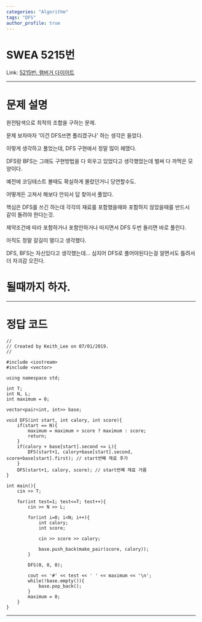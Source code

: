```yaml
---
categories: "Algorithm"
tags: "DFS"
author_profile: true
---
```

# SWEA 5215번
Link: [5215번: 햄버거 다이어트][SWEALink]

[SWEALink]: https://swexpertacademy.com/main/talk/solvingClub/problemView.do?solveclubId=AWgebGzaXfEDFAW0&contestProbId=AWT-lPB6dHUDFAVT&probBoxId=AWgebGzqXfIDFAW0+&type=PROBLEM&problemBoxTitle=Club+Problem+box+01&problemBoxCnt=++3+
<hr/>

# 문제 설명
완전탐색으로 최적의 조합을 구하는 문제.

문제 보자마자 '이건 DFS쓰면 풀리겠구나' 하는 생각은 들었다.

이렇게 생각하고 풀었는데, DFS 구현에서 정말 많이 헤맸다.

DFS랑 BFS는 그래도 구현방법을 다 외우고 있었다고 생각했었는데 벌써 다 까먹은 모양이다.

예전에 코딩테스트 볼때도 확실하게 몰랐던거니 당연할수도.

어떻게든 고쳐서 해보다 안되서 답 찾아서 풀었다.

핵심은 DFS를 쓰긴 하는데 각각의 재료를 포함했을때와 포함하지 않았을때를 반드시 같이 돌려야 한다는것.

제약조건에 따라 포함하거나 포함안하거나 따지면서 DFS 두번 돌리면 바로 풀린다.

아직도 정말 갈길이 멀다고 생각했다.

DFS, BFS는 자신있다고 생각했는데... 심지어 DFS로 풀어야된다는걸 알면서도 틀려서 더 자괴감 오진다.

# 될때까지 하자.

<hr/>

# 정답 코드
```
//
// Created by Keith_Lee on 07/01/2019.
//

#include <iostream>
#include <vector>

using namespace std;

int T;
int N, L;
int maximum = 0;

vector<pair<int, int>> base;

void DFS(int start, int calory, int score){
    if(start == N){
        maximum = maximum > score ? maximum : score;
        return;
    }
    if(calory + base[start].second <= L){
        DFS(start+1, calory+base[start].second, score+base[start].first); // start번째 재료 추가
    }
    DFS(start+1, calory, score); // start번째 재료 거름
}

int main(){
    cin >> T;

    for(int test=1; test<=T; test++){
        cin >> N >> L;

        for(int i=0; i<N; i++){
            int calory;
            int score;

            cin >> score >> calory;

            base.push_back(make_pair(score, calory));
        }

        DFS(0, 0, 0);

        cout << '#' << test << ' ' << maximum << '\n';
        while(!base.empty()){
            base.pop_back();
        }
        maximum = 0;
    }
}
```
<hr/>